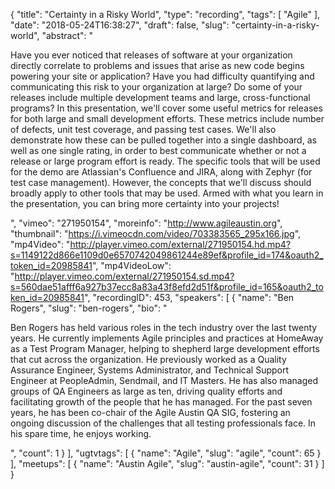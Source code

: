 {
  "title": "Certainty in a Risky World",
  "type": "recording",
  "tags": [
    "Agile"
  ],
  "date": "2018-05-24T16:38:27",
  "draft": false,
  "slug": "certainty-in-a-risky-world",
  "abstract": "<p>Have you ever noticed that releases of software at your organization directly correlate to problems and issues that arise as new code begins powering your site or application? Have you had difficulty quantifying and communicating this risk to your organization at large? Do some of your releases include multiple development teams and large, cross-functional programs? In this presentation, we'll cover some useful metrics for releases for both large and small development efforts. These metrics include number of defects, unit test coverage, and passing test cases. We'll also demonstrate how these can be pulled together into a single dashboard, as well as one single rating, in order to best communicate whether or not a release or large program effort is ready. The specific tools that will be used for the demo are Atlassian's Confluence and JIRA, along with Zephyr (for test case management). However, the concepts that we'll discuss should broadly apply to other tools that may be used. Armed with what you learn in the presentation, you can bring more certainty into your projects!</p>",
  "vimeo": "271950154",
  "moreinfo": "http://www.agileaustin.org",
  "thumbnail": "https://i.vimeocdn.com/video/703383565_295x166.jpg",
  "mp4Video": "http://player.vimeo.com/external/271950154.hd.mp4?s=1149122d866e1109d0e6570742049861244e89ef&profile_id=174&oauth2_token_id=20985841",
  "mp4VideoLow": "http://player.vimeo.com/external/271950154.sd.mp4?s=560dae51afff6a927b37ecc8a83a43f8efd2d51f&profile_id=165&oauth2_token_id=20985841",
  "recordingID": 453,
  "speakers": [
    {
      "name": "Ben Rogers",
      "slug": "ben-rogers",
      "bio": "<p>Ben Rogers has held various roles in the tech industry over the last twenty years. He currently implements Agile principles and practices at HomeAway as a Test Program Manager, helping to shepherd large development efforts that cut across the organization. He previously worked as a Quality Assurance Engineer, Systems Administrator, and Technical Support Engineer at PeopleAdmin, Sendmail, and IT Masters. He has also managed groups of QA Engineers as large as ten, driving quality efforts and facilitating growth of the people that he has managed. For the past seven years, he has been co-chair of the Agile Austin QA SIG, fostering an ongoing discussion of the challenges that all testing professionals face. In his spare time, he enjoys working.</p>",
      "count": 1
    }
  ],
  "ugtvtags": [
    {
      "name": "Agile",
      "slug": "agile",
      "count": 65
    }
  ],
  "meetups": [
    {
      "name": "Austin Agile",
      "slug": "austin-agile",
      "count": 31
    }
  ]
}